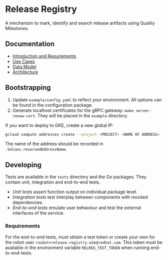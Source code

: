 # Release Registry

A mechanism to mark, identify and search release artifacts using Quality Milestones.

## Documentation

- [Introduction and Requirements](./docs/introduction.md)
- [Use Cases](./docs/use-cases.md)
- [Data Model](./docs/data-model.md)
- [Architecture](./docs/architecture.md)

## Bootstrapping

1. Update `example/config.yaml` to reflect your environment. All options can be found in the configuration package.
1. Generate localhost certificates for the gRPC gateway: `make server-renew-cert`. They will be placed in the `example` directory.

If you want to deploy to GKE, create a new global IP:

```bash
gcloud compute addresses create --project <PROJECT> <NAME OF ADDRESS> --global --ip-version IPV4
```

The name of the address should be recorded in `.Values.reservedAddressName`.

## Developing

Tests are available in the `tests` directory and the Go packages.
They contain unit, integration and end-to-end tests.

- *Unit tests* assert function output on individual package level.
- *Integration tests* test interplay between components with mocked dependencies.
- *End-to-end tests* emulate user behaviour and test the external interfaces of the service.

### Requirements

For the end-to-end tests, must obtain a test token or create your own for the robot user `roxbot+release-registry-e2e@redhat.com`.
This token must be available in the environment variable `RELREG_TEST_TOKEN` when running end-to-end-tests.
